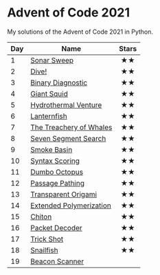# Advent of Code 2021

My solutions of the Advent of Code 2021 in Python.

| Day | Name                              | Stars |
| --- | --------------------------------- | :---: |
| 1   | [ Sonar Sweep             ](day1) | ★★   |
| 2   | [ Dive!                   ](day2) | ★★   |
| 3   | [ Binary Diagnostic       ](day3) | ★★   |
| 4   | [ Giant Squid             ](day4) | ★★   |
| 5   | [ Hydrothermal Venture    ](day5) | ★★   |
| 6   | [ Lanternfish             ](day6) | ★★   |
| 7   | [ The Treachery of Whales ](day7) | ★★   |
| 8   | [ Seven Segment Search    ](day8) | ★★   |
| 9   | [ Smoke Basin             ](day9) | ★★   |
| 10  | [ Syntax Scoring          ](day10)| ★★   |
| 11  | [ Dumbo Octopus           ](day11)| ★★   |
| 12  | [ Passage Pathing         ](day12)| ★★   |
| 13  | [ Transparent Origami     ](day13)| ★★   |
| 14  | [ Extended Polymerization ](day14)| ★★   |
| 15  | [ Chiton                  ](day15)| ★★   |
| 16  | [ Packet Decoder          ](day16)| ★★   |
| 17  | [ Trick Shot              ](day17)| ★★   |
| 18  | [ Snailfish               ](day18)| ★★   |
| 19  | [ Beacon Scanner          ](day19)|       |
